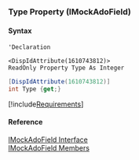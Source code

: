 ﻿### Type Property (IMockAdoField)

#### Syntax

```vbnet
'Declaration

<DispIdAttribute(1610743812)>
ReadOnly Property Type As Integer
```

```csharp
[DispIdAttribute(1610743812)]
int Type {get;}
```

[!include[Requirements](../partials/requirements.md)]

#### Reference

[IMockAdoField Interface](FChoice.Foundation.Clarify.Compatibility~FChoice.Foundation.Clarify.Compatibility.IMockAdoField.md)  
[IMockAdoField Members](FChoice.Foundation.Clarify.Compatibility~FChoice.Foundation.Clarify.Compatibility.IMockAdoField_members.md)